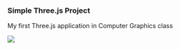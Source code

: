 ### Simple Three.js Project
My first Three.js application in Computer Graphics class  
  
<img src="https://user-images.githubusercontent.com/75277382/149151207-b9779f8b-b475-45ea-9130-79c63b98085b.gif">
